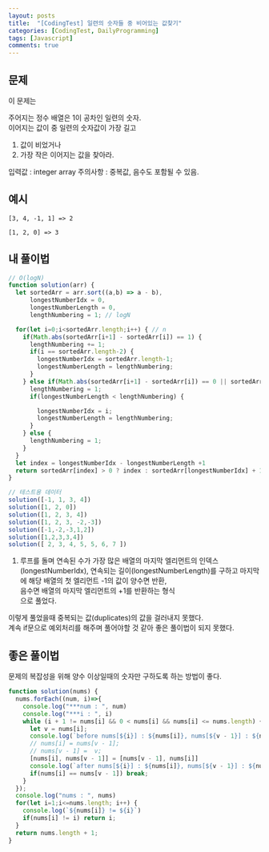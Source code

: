 ```yaml
---
layout: posts
title:  "[CodingTest] 일련의 숫자들 중 비어있는 값찾기"
categories: [CodingTest, DailyProgramming]
tags: [Javascript]
comments: true
---
```


## 문제
이 문제는 

주어지는 정수 배열은 1이 공차인 일련의 숫자.  
이어지는 값이 중 일련의 숫자값이 가장 길고 
1. 값이 비었거나
2. 가장 작은 이어지는 값을 찾아라.


입력값 : integer array
주의사항 : 중복값, 음수도 포함될 수 있음.

## 예시
```
[3, 4, -1, 1] => 2

[1, 2, 0] => 3
```

## 내 풀이법
```javascript
// O(logN)
function solution(arr) {
  let sortedArr = arr.sort((a,b) => a - b),
      longestNumberIdx = 0,
      longestNumberLength = 0,
      lengthNumbering = 1; // logN

  for(let i=0;i<sortedArr.length;i++) { // n
    if(Math.abs(sortedArr[i+1] - sortedArr[i]) == 1) {
      lengthNumbering += 1;
      if(i == sortedArr.length-2) {
        longestNumberIdx = sortedArr.length-1;
        longestNumberLength = lengthNumbering;
      }
    } else if(Math.abs(sortedArr[i+1] - sortedArr[i]) == 0 || sortedArr[i+1] > 0) {
      lengthNumbering = 1;
      if(longestNumberLength < lengthNumbering) {

        longestNumberIdx = i;
        longestNumberLength = lengthNumbering;
      }
    } else {
      lengthNumbering = 1;
    }
  }
  let index = longestNumberIdx - longestNumberLength +1
  return sortedArr[index] > 0 ? index : sortedArr[longestNumberIdx] + 1
}

// 테스트용 데이터
solution([-1, 1, 3, 4])
solution([1, 2, 0])
solution([1, 2, 3, 4])
solution([1, 2, 3, -2,-3]) 
solution([-1,-2,-3,1,2]) 
solution([1,2,3,3,4]) 
solution([ 2, 3, 4, 5, 5, 6, 7 ])
```

1. 루프를 돌며 연속된 수가 가장 많은 배열의 마지막 엘리먼트의 인덱스(longestNumberIdx), 연속되는 길이(longestNumberLength)를 구하고
마지막에 해당 배열의 첫 엘리먼트 -1의 값이 양수면 반환,  
음수면 배열의 마지막 엘리먼트의 +1를 반환하는 형식  
으로 풀었다.  
  
이렇게 풀었을때 중복되는 값(duplicates)의 값을 걸러내지 못했다.  
계속 if문으로 예외처리를 해주며 풀어야할 것 같아 좋은 풀이법이 되지 못했다.

## 좋은 풀이법
문제의 복잡성을 위해 양수 이상일때의 숫자만 구하도록 하는 방법이 좋다.


```javascript
function solution(nums) {
  nums.forEach((num, i)=>{
    console.log("***num : ", num)
    console.log("***i : ", i)
    while (i + 1 != nums[i] && 0 < nums[i] && nums[i] <= nums.length) {
      let v = nums[i];
      console.log(`before nums[${i}] : ${nums[i]}, nums[${v - 1}] : ${nums[v - 1]}`)
      // nums[i] = nums[v - 1];
      // nums[v - 1] =  v;
      [nums[i], nums[v - 1]] = [nums[v - 1], nums[i]]
      console.log(`after nums[${i}] : ${nums[i]}, nums[${v - 1}] : ${nums[v - 1]}`)
      if(nums[i] == nums[v - 1]) break;
    }
  });
  console.log("nums : ", nums)
  for(let i=1;i<=nums.length; i++) {
    console.log(`${nums[i]} != ${i}`)
    if(nums[i] != i) return i;
  }
  return nums.length + 1;
}
```

